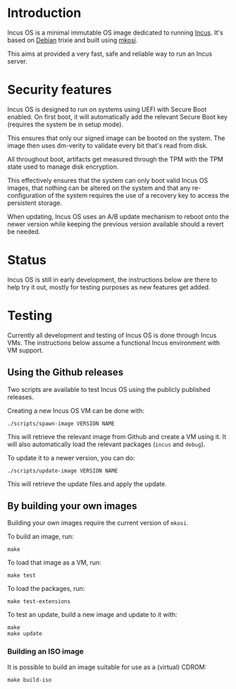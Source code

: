 # Introduction
Incus OS is a minimal immutable OS image dedicated to running [Incus](https://linuxcontainers.org/incus).
It's based on [Debian](https://www.debian.org) trixie and built using [mkosi](https://github.com/systemd/mkosi).

This aims at provided a very fast, safe and reliable way to run an Incus server.

# Security features
Incus OS is designed to run on systems using UEFI with Secure Boot enabled.
On first boot, it will automatically add the relevant Secure Boot key
(requires the system be in setup mode).

This ensures that only our signed image can be booted on the system.
The image then uses dm-verity to validate every bit that's read from disk.

All throughout boot, artifacts get measured through the TPM with the TPM
state used to manage disk encryption.

This effectively ensures that the system can only boot valid Incus OS
images, that nothing can be altered on the system and that any
re-configuration of the system requires the use of a recovery key to
access the persistent storage.

When updating, Incus OS uses an A/B update mechanism to reboot onto the
newer version while keeping the previous version available should a
revert be needed.

# Status
Incus OS is still in early development, the instructions below are there
to help try it out, mostly for testing purposes as new features get
added.

# Testing
Currently all development and testing of Incus OS is done through Incus VMs.
The instructions below assume a functional Incus environment with VM support.

## Using the Github releases
Two scripts are available to test Incus OS using the publicly published releases.

Creating a new Incus OS VM can be done with:

    ./scripts/spawn-image VERSION NAME

This will retrieve the relevant image from Github and create a VM using it.
It will also automatically load the relevant packages (`incus` and `debug`).

To update it to a newer version, you can do:

    ./scripts/update-image VERSION NAME

This will retrieve the update files and apply the update.

## By building your own images
Building your own images require the current version of `mkosi`.

To build an image, run:

    make

To load that image as a VM, run:

    make test

To load the packages, run:

    make test-extensions

To test an update, build a new image and update to it with:

    make
    make update

### Building an ISO image
It is possible to build an image suitable for use as a (virtual) CDROM:

    make build-iso
